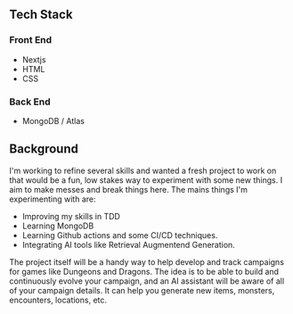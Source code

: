 ## Tech Stack

### Front End

- Nextjs
- HTML
- CSS

### Back End

- MongoDB / Atlas

## Background

I'm working to refine several skills and wanted a fresh project to work on that would be a fun, low stakes way to experiment with some new things. I aim to make messes and break things here. The mains things I'm experimenting with are:

- Improving my skills in TDD
- Learning MongoDB
- Learning Github actions and some CI/CD techniques.
- Integrating AI tools like Retrieval Augmentend Generation.

The project itself will be a handy way to help develop and track campaigns for games like Dungeons and Dragons. The idea is to be able to build and continuously evolve your campaign, and an AI assistant will be aware of all of your campaign details. It can help you generate new items, monsters, encounters, locations, etc.

